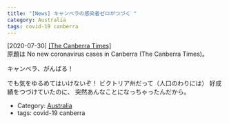 ```yaml
---
title: "[News] キャンベラの感染者ゼロがつづく "
category: Australia
tags: covid-19 canberra
---
```


[2020-07-30] [[The Canberra Times]](https://www.canberratimes.com.au/story/6855026/no-new-covid-19-cases-in-the-act/)  
 原題は No new coronavirus cases in Canberra
(The Canberra Times)。

 キャンベラ、がんばる！

 でも気をゆるめてはいけないぞ！
ビクトリア州だって（人口のわりには）
好成績をつづけていたのに、
突然あんなことになっちゃったんだから。

- Category: [Australia](/categories.html#Australia)
- tags: covid-19 canberra

